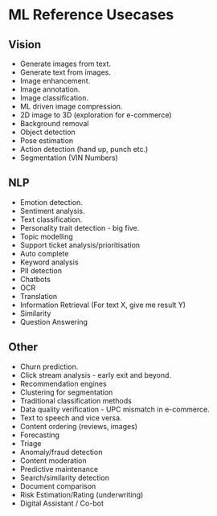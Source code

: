 # ML Reference Usecases

## Vision

- Generate images from text.
- Generate text from images.
- Image enhancement.
- Image annotation.
- Image classification.
- ML driven image compression.
- 2D image to 3D (exploration for e-commerce)
- Background removal
- Object detection
- Pose estimation
- Action detection (hand up, punch etc.)
- Segmentation (VIN Numbers)

## NLP

- Emotion detection.
- Sentiment analysis.
- Text classification.
- Personality trait detection - big five.
- Topic modelling
- Support ticket analysis/prioritisation
- Auto complete
- Keyword analysis
- PII detection
- Chatbots
- OCR
- Translation
- Information Retrieval (For text X, give me result Y)
- Similarity
- Question Answering

## Other

- Churn prediction.
- Click stream analysis - early exit and beyond.
- Recommendation engines
- Clustering for segmentation
- Traditional classification methods
- Data quality verification - UPC mismatch in e-commerce.
- Text to speech and vice versa.
- Content ordering (reviews, images)
- Forecasting
- Triage
- Anomaly/fraud detection
- Content moderation
- Predictive maintenance
- Search/similarity detection
- Document comparison
- Risk Estimation/Rating (underwriting)
- Digital Assistant / Co-bot
